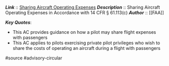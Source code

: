 ***Link***      :: [Sharing Aircraft Operating Expenses](https://www.faa.gov/documentLibrary/media/Advisory_Circular/AC_61-142.pdf)
***Description***      :: Sharing Aircraft Operating Expenses in Accordance with 14 CFR § 61.113(c)
***Author*** :: [[FAA]]

***Key Quotes***:
* This AC provides guidance on how a pilot may share flight expenses with passengers
* This AC applies to pilots exercising private pilot privileges who wish to share the costs of operating an aircraft during a flight with passengers

#source #advisory-circular 